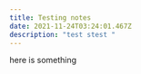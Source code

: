 ```yaml
---
title: Testing notes
date: 2021-11-24T03:24:01.467Z
description: "test stest "
---
```

here is something